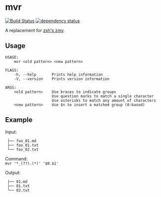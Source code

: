 # mvr
[![Build Status](https://travis-ci.org/jeremystucki/mvr.svg?branch=master)](https://travis-ci.org/jeremystucki/mvr)
[![dependency status](https://deps.rs/repo/github/jeremystucki/mvr/status.svg)](https://deps.rs/repo/github/jeremystucki/mvr)

A replacement for [zsh's zmv](http://zsh.sourceforge.net/Doc/Release/User-Contributions.html#index-zmv).

## Usage
```
USAGE:
    mvr <old pattern> <new pattern>

FLAGS:
    -h, --help       Prints help information
    -V, --version    Prints version information

ARGS:
    <old pattern>    Use braces to indicate groups
                     Use question marks to match a single character
                     Use asterisks to match any amount of characters
    <new pattern>    Use $n to insert a matched group (0-based)
```

## Example

Input:  
```
 ├── foo_01.md
 ├── foo_01.txt
 └── foo_02.txt
```

Command:  
`mvr '*_(??).(*)' '$0.$1'`

Output:  
```
 ├── 01.md
 ├── 01.txt
 └── 02.txt
```
